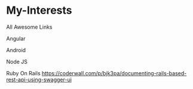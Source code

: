 # My-Interests
All Awesome Links


Angular 

Android

Node JS

Ruby On Rails 
https://coderwall.com/p/bjk3pa/documenting-rails-based-rest-api-using-swagger-ui



